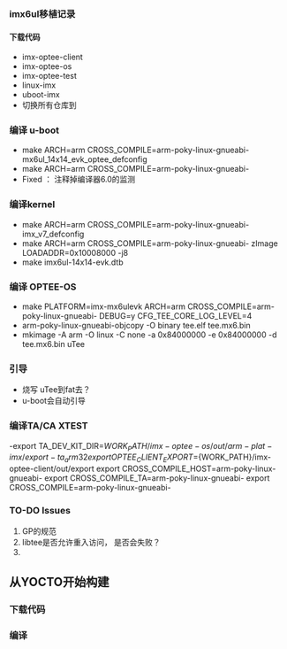 ### imx6ul移植记录
#### 下载代码
- imx-optee-client
- imx-optee-os
- imx-optee-test
- linux-imx
- uboot-imx
- 切换所有仓库到 

### 编译 u-boot
- make ARCH=arm  CROSS_COMPILE=arm-poky-linux-gnueabi- mx6ul_14x14_evk_optee_defconfig
- make ARCH=arm CROSS_COMPILE=arm-poky-linux-gnueabi-
- Fixed ： 注释掉编译器6.0的监测

### 编译kernel
- make  ARCH=arm  CROSS_COMPILE=arm-poky-linux-gnueabi-  imx_v7_defconfig
- make  ARCH=arm  CROSS_COMPILE=arm-poky-linux-gnueabi-    zImage  LOADADDR=0x10008000 -j8
- make  imx6ul-14x14-evk.dtb

### 编译 OPTEE-OS
- make PLATFORM=imx-mx6ulevk ARCH=arm  CROSS_COMPILE=arm-poky-linux-gnueabi-  DEBUG=y CFG_TEE_CORE_LOG_LEVEL=4
- arm-poky-linux-gnueabi-objcopy -O binary tee.elf tee.mx6.bin
- mkimage -A arm -O linux -C none -a 0x84000000 -e 0x84000000 -d  tee.mx6.bin uTee

### 引导
- 烧写 uTee到fat去？
- u-boot会自动引导

### 编译TA/CA XTEST
-export TA_DEV_KIT_DIR=${WORK_PATH}/imx-optee-os/out/arm-plat-imx/export-ta_arm32
export OPTEE_CLIENT_EXPORT=${WORK_PATH}/imx-optee-client/out/export
export CROSS_COMPILE_HOST=arm-poky-linux-gnueabi-
export CROSS_COMPILE_TA=arm-poky-linux-gnueabi-
export CROSS_COMPILE=arm-poky-linux-gnueabi-

### TO-DO Issues
1. GP的规范
2. libtee是否允许重入访问， 是否会失败？
3. 

## 从YOCTO开始构建
### 下载代码

### 编译
